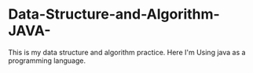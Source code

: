# Data-Structure-and-Algorithm-JAVA-
This is my data structure and algorithm practice. Here I'm Using java as a programming language.
